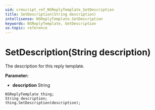 ```yaml
---
uid: crmscript_ref_NSReplyTemplate_SetDescription
title: SetDescription(String description)
intellisense: NSReplyTemplate.SetDescription
keywords: NSReplyTemplate, GetDescription
so.topic: reference
---
```


# SetDescription(String description)

The description for this reply template.

**Parameter:** 
* **description** String

```crmscript
NSReplyTemplate thing;
String description;
thing.SetDescription(description);
```

